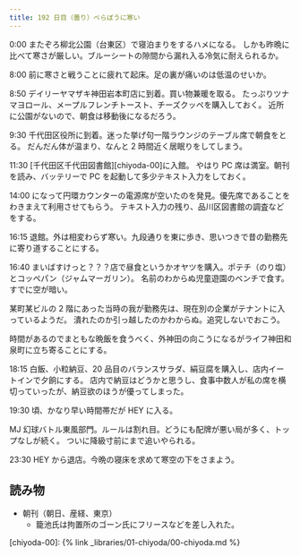 ```yaml
---
title: 192 日目（曇り）べらぼうに寒い
---
```


0:00 またぞろ柳北公園（台東区）で寝泊まりをするハメになる。
しかも昨晩に比べて寒さが厳しい。ブルーシートの隙間から漏れ入る冷気に耐えられるか。

8:00 前に寒さと戦うことに疲れて起床。足の裏が痛いのは低温のせいか。

8:50 デイリーヤマザキ神田岩本町店に到着。買い物兼暖を取る。
たっぷりツナマヨロール、メープルフレンチトースト、チーズクッペを購入しておく。
近所に公園がないので、朝食は移動後になるだろう。

9:30 千代田区役所に到着。迷った挙げ句一階ラウンジのテーブル席で朝食をとる。
だんだん体が温まり、なんと 2 時間近く居眠りをしてしまう。

11:30 [千代田区千代田図書館][chiyoda-00]に入館。
やはり PC 席は満室。朝刊を読み、バッテリーで PC を起動して多少テキスト入力をしておく。

14:00 になって円環カウンターの電源席が空いたのを発見。優先席であることをわきまえて利用させてもらう。
テキスト入力の残り、品川区図書館の調査などをする。

16:15 退館。外は相変わらず寒い。九段通りを東に歩き、思いつきで昔の勤務先に寄り道することにする。

16:40 まいばすけっと？？？店で昼食というかオヤツを購入。ポテチ（のり塩）とコッペパン（ジャムマーガリン）。
名前のわからぬ児童遊園のベンチで食す。すでに空が暗い。

某町某ビルの 2 階にあった当時の我が勤務先は、現在別の企業がテナントに入っているようだ。
潰れたのか引っ越したのかわからぬ。追究しないでおこう。

時間があるのでまともな晩飯を食うべく、外神田の向こうになるがライフ神田和泉町に立ち寄ることにする。

18:15 白飯、小粒納豆、20 品目のバランスサラダ、絹豆腐を購入し、店内イートインで夕餉にする。
店内で納豆はどうかと思うし、食事中数人が私の席を横切っていったが、納豆欲のほうが優ってしまった。

19:30 頃、かなり早い時間帯だが HEY に入る。

MJ 幻球バトル東風部門。ルールは割れ目。どうにも配牌が悪い局が多く、トップなしが続く。
ついに降級寸前にまで追いやられる。

23:30 HEY から退店。今晩の寝床を求めて寒空の下をさまよう。

## 読み物

* 朝刊（朝日、産経、東京）
  * 籠池氏は拘置所のゴーン氏にフリースなどを差し入れた。

[chiyoda-00]: {% link _libraries/01-chiyoda/00-chiyoda.md %}

